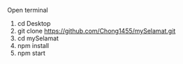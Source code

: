 Open terminal

1. cd Desktop
2. git clone https://github.com/Chong1455/mySelamat.git
3. cd mySelamat
4. npm install
5. npm start
